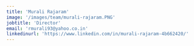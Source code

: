```yaml
---
title: 'Murali Rajaram'
image: '/images/team/murali-rajaram.PNG'
jobtitle: 'Director'
email: 'rmurali93@yahoo.co.in'
linkedinurl: 'https://www.linkedin.com/in/murali-rajaram-4b662420/'
---
```

